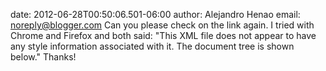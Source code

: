 date: 2012-06-28T00:50:06.501-06:00
author: Alejandro Henao
email: noreply@blogger.com
Can you please check on the link again. I tried with Chrome and Firefox and both said: &quot;This XML file does not appear to have any style information associated with it. The document tree is shown below.&quot; Thanks!